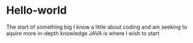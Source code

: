 # Hello-world
The start of something big
I know a little about coding and am seeking to aquire more in-depth knowledge
JAVA is where I wish to start

